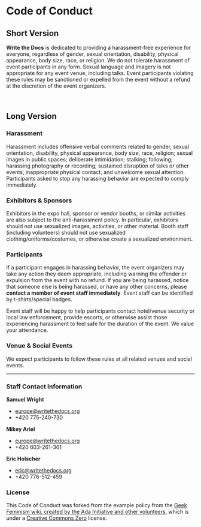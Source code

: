 Code of Conduct
===============

Short Version
-------------


**Write the Docs** is dedicated to providing a harassment-free
experience for everyone, regardless of gender, sexual orientation,
disability, physical appearance, body size, race, or religion. We do not
tolerate harassment of event participants in any form. Sexual language
and imagery is not appropriate for any event venue, including talks.
Event participants violating these rules may be sanctioned or expelled
from the event without a refund at the discretion of the event
organizers.

 

Long Version
------------


### Harassment

Harassment includes offensive verbal comments related to gender, sexual
orientation, disability, physical appearance, body size, race, religion;
sexual images in public spaces; deliberate intimidation; stalking;
following; harassing photography or recording; sustained disruption of
talks or other events; inappropriate physical contact; and unwelcome
sexual attention. Participants asked to stop any harassing behavior are
expected to comply immediately.

### Exhibitors & Sponsors

Exhibitors in the expo hall, sponsor or vendor booths, or similar
activities are also subject to the anti-harassment policy. In
particular, exhibitors should not use sexualized images, activities, or
other material. Booth staff (including volunteers) should not use
sexualized clothing/uniforms/costumes, or otherwise create a sexualized
environment.

### Participants

If a participant engages in harassing behavior, the event organizers may
take any action they deem appropriate, including warning the offender or
expulsion from the event with no refund. If you are being harassed,
notice that someone else is being harassed, or have any other concerns,
please **contact a member of event staff immediately**. Event staff can
be identified by t-shirts/special badges.

Event staff will be happy to help participants contact hotel/venue
security or local law enforcement, provide escorts, or otherwise assist
those experiencing harassment to feel safe for the duration of the
event. We value your attendance.

### Venue & Social Events

We expect participants to follow these rules at all related venues and
social events.

------------------------------------------------------------------------

### Staff Contact Information


**Samuel Wright**

* europe@writethedocs.org
* +420 775-240-730

**Mikey Ariel**

* europe@writethedocs.org
* +420 603-261-361

**Eric Holscher**

* eric@writethedocs.org
* +420 776-512-459

### License

This Code of Conduct was forked from the example policy from the [Geek
Feminism wiki, created by the Ada Initiative and other
volunteers](http://geekfeminism.wikia.com/wiki/Conference_anti-harassment/Policy),
which is under a [Creative Commons
Zero](http://creativecommons.org/choose/zero/) license.
